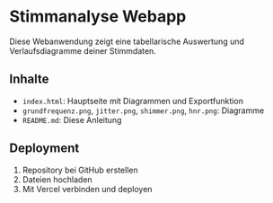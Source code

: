 
# Stimmanalyse Webapp

Diese Webanwendung zeigt eine tabellarische Auswertung und Verlaufsdiagramme deiner Stimmdaten.

## Inhalte

- `index.html`: Hauptseite mit Diagrammen und Exportfunktion
- `grundfrequenz.png`, `jitter.png`, `shimmer.png`, `hnr.png`: Diagramme
- `README.md`: Diese Anleitung

## Deployment

1. Repository bei GitHub erstellen
2. Dateien hochladen
3. Mit Vercel verbinden und deployen
